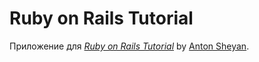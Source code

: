 # Ruby on Rails Tutorial

Приложение для
[*Ruby on Rails Tutorial*](http://railstutorial.org/)
by [Anton Sheyan](http://vladimirovka.890m.com/).